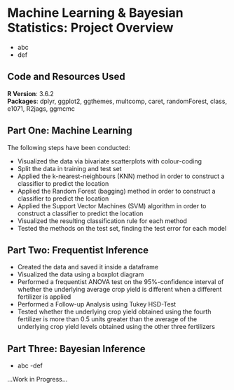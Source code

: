 # Machine Learning & Bayesian Statistics: Project Overview
- abc
- def

## Code and Resources Used
__R Version__: 3.6.2 \
__Packages__: dplyr, ggplot2, ggthemes, multcomp, caret, randomForest, class, e1071, R2jags, ggmcmc

## Part One: Machine Learning
The following steps have been conducted:
- Visualized the data via bivariate scatterplots with colour-coding
- Split the data in training and test set
- Applied the k-nearest-neighbours (KNN) method in order to construct a classifier to predict the location
- Applied the Random Forest (bagging) method in order to construct a classifier to predict the location
- Applied the Support Vector Machines (SVM) algorithm in order to construct a classifier to predict the location
- Visualized the resulting classification rule for each method
- Tested the methods on the test set, finding the test error for each model

## Part Two: Frequentist Inference
- Created the data and saved it inside a dataframe
- Visualized the data using a boxplot diagram
- Performed a frequentist ANOVA test on the 95%-confidence interval of whether the underlying average crop yield is different when a different fertilizer is applied
- Performed a Follow-up Analysis using Tukey HSD-Test
- Tested whether the underlying crop yield obtained using the fourth fertilizer is more than 0.5 units greater than the average of the underlying crop yield levels obtained using the other three fertilizers

## Part Three: Bayesian Inference
- abc
-def

...Work in Progress...
